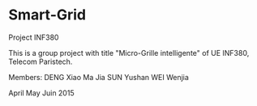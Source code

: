 # Smart-Grid
Project INF380

This is a group project with title "Micro-Grille intelligente" of UE INF380, Telecom Paristech.

Members:
DENG Xiao
Ma Jia
SUN Yushan
WEI Wenjia

April May Juin 2015
